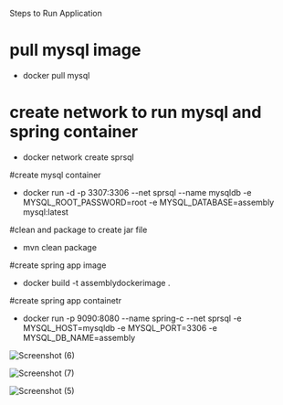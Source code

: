 Steps to Run Application

# pull mysql image

- docker pull mysql

# create network to run mysql and spring container

- docker network create sprsql

#create mysql container

- docker run -d -p 3307:3306 --net sprsql  --name mysqldb -e MYSQL_ROOT_PASSWORD=root -e MYSQL_DATABASE=assembly mysql:latest

#clean and package  to create jar file

- mvn clean package

#create spring app image

- docker build -t assemblydockerimage .

#create spring app containetr

- docker run -p 9090:8080 --name spring-c --net sprsql  -e MYSQL_HOST=mysqldb -e MYSQL_PORT=3306 -e MYSQL_DB_NAME=assembly


![Screenshot (6)](https://github.com/AbdulRafeyKhan/JavaAssignment2/assets/36784542/d4bc3699-e958-4ff4-ad7f-faf239c1ddd8)


![Screenshot (7)](https://github.com/AbdulRafeyKhan/JavaAssignment2/assets/36784542/538c15e6-de99-45f0-aeff-e0ba96418b88)



![Screenshot (5)](https://github.com/AbdulRafeyKhan/JavaAssignment2/assets/36784542/efa78a1f-c59c-4381-a962-08c4ae292ec1)

